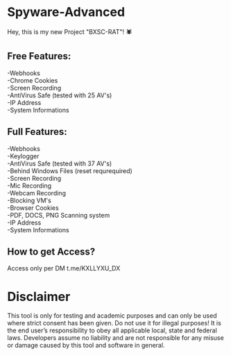 # Spyware-Advanced

Hey, this is my new Project "BXSC-RAT"! 🕷

## Free Features:
-Webhooks                                            
-Chrome Cookies                                            
-Screen Recording                                            
-AntiVirus Safe (tested with 25 AV's)                                            
-IP Address                                            
-System Informations                                             


## Full Features:
-Webhooks                                            
-Keylogger                                            
-AntiVirus Safe (tested with 37 AV's)                                            
-Behind Windows Files (reset requrequired)                                            
-Screen Recording                                            
-Mic Recording                                            
-Webcam Recording                                            
-Blocking VM's                                            
-Browser Cookies                                            
-PDF, DOCS, PNG Scanning system      
-IP Address                                      
-System Informations                                            

## How to get Access?
Access only per DM
t.me/KXLLYXU_DX


# Disclaimer
This tool is only for testing and academic purposes and can only be used where strict consent has been given. Do not use it for illegal purposes! It is the end user’s responsibility to obey all applicable local, state and federal laws. Developers assume no liability and are not responsible for any misuse or damage caused by this tool and software in general.
